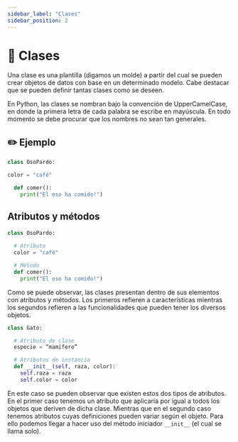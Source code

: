 ```yaml
---
sidebar_label: "Clases"
sidebar_position: 2
---
```


# 🚗 Clases

Una clase es una plantilla (digamos un molde) a partir del cual se pueden crear objetos de datos con base en un determinado modelo. Cabe destacar que se pueden definir tantas clases como se deseen.

En Python, las clases se nombran bajo la convención de UpperCamelCase, en donde la primera letra de cada palabra se escribe en mayúscula. En todo momento se debe procurar que los nombres no sean tan generales.

## ✏️ Ejemplo

```python title="Ejemplo de cómo definir una clase"
class OsoPardo:

color = "café"

  def comer():
    print("El oso ha comido!")
```

## Atributos y métodos

```python title="Ejemplo de atributos y clases"
class OsoPardo:
		
  # Atributo
  color = "café"

  # Método
  def comer():
    print("El oso ha comido!")
```

Como se puede observar, las clases presentan dentro de sus elementos con atributos y métodos. Los primeros refieren a características mientras los segundos refieren a las funcionalidades que pueden tener los diversos objetos.

```python title="Otro ejemplo de atributos y clases"
class Gato:

  # Atributo de clase
  especie = “mamífero”

  # Atributos de instancia
  def __init__(self, raza, color):
    self.raza = raza
    self.color = color
```

En este caso se pueden observar que existen estos dos tipos de atributos. En el primer caso tenemos un atributo que aplicaría por igual a todos los objetos que deriven de dicha clase. Mientras que en el segundo caso tenemos atributos cuyas definiciones pueden variar según el objeto. Para ello podemos llegar a hacer uso del método iniciador `__init__` (el cual se llama solo).
